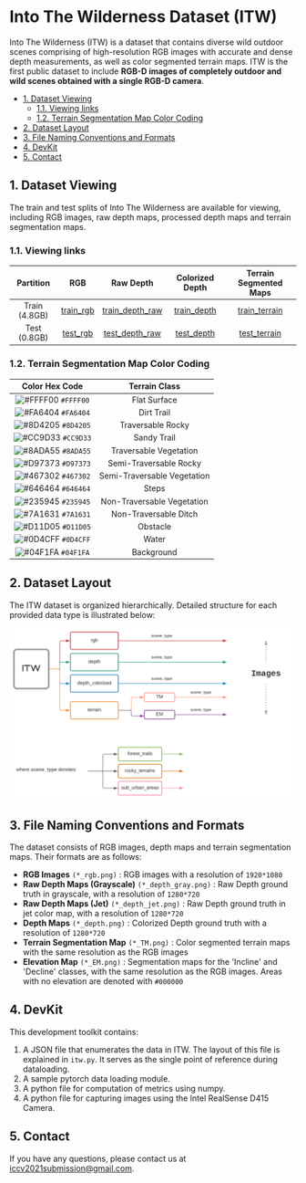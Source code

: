 # Into The Wilderness Dataset (ITW)
Into The Wilderness (ITW) is a dataset that contains diverse wild outdoor scenes comprising of high-resolution RGB images with accurate and dense depth measurements, as well as color segmented terrain maps. ITW is the first public dataset to include **RGB-D images of completely outdoor and wild scenes obtained with a single RGB-D camera**.

- [1. Dataset Viewing](#1-dataset-viewing)
  - [1.1. Viewing links](#11-viewing-links)
  - [1.2. Terrain Segmentation Map Color Coding](#12-terrain-segmentation-map-color-coding)
- [2. Dataset Layout](#2-dataset-layout)
- [3. File Naming Conventions and Formats](#3-file-naming-conventions-and-formats)
- [4. DevKit](#4-devkit)
- [5. Contact](#5-contact)

## 1. Dataset Viewing

The train and test splits of Into The Wilderness are available for viewing, including RGB images, raw depth maps, processed depth maps and terrain segmentation maps.

### 1.1. Viewing links


|     Partition      |                     RGB                      | Raw Depth                                           |             Colorized Depth           | Terrain Segmented Maps |
| :----------------: | :------------------------------------------: | :-------------------------------------------------: | :-------------------------------------: | :------------: |
|    Train (4.8GB)    | [train_rgb](https://drive.google.com/drive/folders/1STwUaSCutmrqekYJZGKZ7XyfyvlWkCtk?usp=sharing) | [train_depth_raw](https://drive.google.com/drive/folders/1oJsfPLP5pUc53er2Y22o8QFK6Quxwu_0?usp=sharing) | [train_depth](https://drive.google.com/drive/folders/18PSbS__KZPy7mNA83PUDG3h8259Oht5O?usp=sharing) | [train_terrain](https://drive.google.com/drive/folders/1M2IgyzaAbVJ_Na80yYMKK5hG676gVedF?usp=sharing) |
| Test (0.8GB) | [test_rgb](https://drive.google.com/drive/folders/1Vrsp-hatlIXvWF1I2YcxYQv9LbCes1M4?usp=sharing) | [test_depth_raw](https://drive.google.com/drive/folders/1FsW4dHCppSDe-5_mJglHOhDQoQnGSFyO?usp=sharing) | [test_depth](https://drive.google.com/drive/folders/1cBCCPU5hcWdWDfdof1QIeLIl4GHzx0qu?usp=sharing) | [test_terrain](https://drive.google.com/drive/folders/1YhsEDsChikt1XLNuHYUIDoEsTVbLsDIj?usp=sharing) |

### 1.2. Terrain Segmentation Map Color Coding

| Color Hex Code | Terrain Class |
| :-: | :-: |
| ![#FFFF00](https://via.placeholder.com/15/FFFF00/000000?text=+) `#FFFF00` | Flat Surface |  
| ![#FA6404](https://via.placeholder.com/15/FA6404/000000?text=+) `#FA6404` | Dirt Trail |  
| ![#8D4205](https://via.placeholder.com/15/8D4205/000000?text=+) `#8D4205` | Traversable Rocky |  
| ![#CC9D33](https://via.placeholder.com/15/CC9D33/000000?text=+) `#CC9D33` | Sandy Trail |  
| ![#8ADA55](https://via.placeholder.com/15/8ADA55/000000?text=+) `#8ADA55` | Traversable Vegetation |  
| ![#D97373](https://via.placeholder.com/15/D97373/000000?text=+) `#D97373` | Semi-Traversable Rocky |  
| ![#467302](https://via.placeholder.com/15/467302/000000?text=+) `#467302` | Semi-Traversable Vegetation |  
| ![#646464](https://via.placeholder.com/15/646464/000000?text=+) `#646464` | Steps |  
| ![#235945](https://via.placeholder.com/15/235945/000000?text=+) `#235945` | Non-Traversable Vegetation |  
| ![#7A1631](https://via.placeholder.com/15/7A1631/000000?text=+) `#7A1631` | Non-Traversable Ditch |  
| ![#D11D05](https://via.placeholder.com/15/D11D05/000000?text=+) `#D11D05` | Obstacle |  
| ![#0D4CFF](https://via.placeholder.com/15/0D4CFF/000000?text=+) `#0D4CFF` | Water |  
| ![#04F1FA](https://via.placeholder.com/15/04F1FA/000000?text=+) `#04F1FA` | Background |  


## 2. Dataset Layout
The ITW dataset is organized hierarchically. Detailed structure for each provided data type is illustrated below:

![Layout](dataset_layout.svg)

## 3. File Naming Conventions and Formats
The dataset consists of RGB images, depth maps and terrain segmentation maps. Their formats are as follows:

- **RGB Images** `(*_rgb.png)` : RGB images with a resolution of `1920*1080`
- **Raw Depth Maps (Grayscale)** `(*_depth_gray.png)` : Raw Depth ground truth in grayscale, with a resolution of `1280*720`
- **Raw Depth Maps (Jet)** `(*_depth_jet.png)` : Raw Depth ground truth in jet color map, with a resolution of `1280*720`
- **Depth Maps** `(*_depth.png)` : Colorized Depth ground truth with a resolution of `1280*720`
- **Terrain Segmentation Map** `(*_TM.png)` : Color segmented terrain maps with the same resolution as the RGB images
- **Elevation Map** `(*_EM.png)` : Segmentation maps for the 'Incline' and 'Decline' classes, with the same resolution as the RGB images. Areas with no elevation are denoted with `#000000`

## 4. DevKit
This development toolkit contains:
1. A JSON file that enumerates the data in ITW. The layout of this file is explained in `itw.py`. It serves as the single point of reference during dataloading.
2. A sample pytorch data loading module.
3. A python file for computation of metrics using numpy.
4. A python file for capturing images using the Intel RealSense D415 Camera.

## 5. Contact
If you have any questions, please contact us at [iccv2021submission@gmail.com](iccv2021submission@gmail.com).
